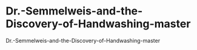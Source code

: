 # Dr.-Semmelweis-and-the-Discovery-of-Handwashing-master
Dr.-Semmelweis-and-the-Discovery-of-Handwashing-master

